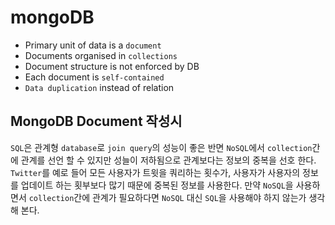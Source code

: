 # mongoDB

- Primary unit of data is a `document`
- Documents organised in `collections`
- Document structure is not enforced by DB
- Each document is `self-contained`
- `Data duplication` instead of relation

## MongoDB Document 작성시

`SQL`은 관계형 `database`로 `join query`의 성능이 좋은 반면 `NoSQL`에서 `collection`간에 관계를 선언 할 수 있지만 성늘이 저하됨으로 관계보다는 정보의 중복을 선호 한다.
`Twitter`를 예로 들어 모든 사용자가 트윗을 쿼리하는 횟수가, 사용자가 사용자의 정보를 업데이트 하는 횟부보다 많기 때문에 중복된 정보를 사용한다.
만약 `NoSQL`을 사용하면서 `collection`간에 관계가 필요하다면 `NoSQL` 대신 `SQL`을 사용해야 하지 않는가 생각해 본다.

